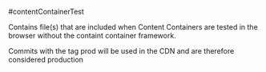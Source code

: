 #contentContainerTest

Contains file(s) that are included when Content Containers are tested in the browser without the containt container framework.

Commits with the tag prod will be used in the CDN and are therefore considered production

